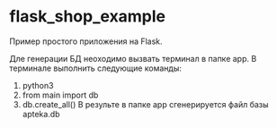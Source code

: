 # flask_shop_example
Пример простого приложения на Flask.

Дле генерации БД неоходимо вызвать терминал в папке app.
В терминале выполнить следующие команды:
1. python3
2. from main import db
3. db.create_all()
В результе в папке app  сгенерируется файл базы apteka.db
